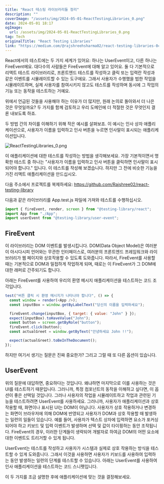 ```yaml
---
title: "React 테스팅 라이브러리들 정리"
description: ""
coverImage: "/assets/img/2024-05-01-ReactTestingLibraries_0.png"
date: 2024-05-01 18:17
ogImage: 
  url: /assets/img/2024-05-01-ReactTestingLibraries_0.png
tag: Tech
originalTitle: "React Testing Libraries"
link: "https://medium.com/@rajshreehsharma02/react-testing-libraries-0cbba6a9a283"
---
```



React에서의 테스트에는 두 가지 세계가 있어요: 하나는 UserEvent이고, 다른 하나는 FireEvent에요. 대다수의 사람들은 FireEvent에 대해 알고 있어요. 둘 다 기본적으로 리액트 테스트 라이브러리로, 프론트엔드 테스트를 작성하고 클릭 또는 입력란 작성과 같은 이벤트를 시뮬레이트할 수 있는 도구에요. 그래서 사용자가 수행했을 법한 작업을 시뮬레이트하며, 실제 사용자를 참여시키지 않고도 테스트를 작성하며 동시에 그 작업의 기능 또는 동작을 테스트하는 거예요.

위에서 언급된 것들을 사용해야 하는 이유가 더 많지만, 원래 논의로 돌아와서 더 나은 것은 무엇일까요? 두 가지를 함께 검토하고 우리 도메인에 더 적절한 것은 무엇인지 결론 내보도록 하죠.

두 방법 간의 차이를 이해하기 위해 작은 예시를 살펴보죠. 이 예시는 인사 상자 애플리케이션으로, 사용자가 이름을 입력하고 인사 버튼을 누르면 인사말이 표시되는 애플리케이션입니다.

![ReactTestingLibraries_0.png](/assets/img/2024-05-01-ReactTestingLibraries_0.png)

<div class="content-ad"></div>

이 애플리케이션에 대한 테스트를 작성하는 방법을 생각해보세요. 가장 기본적이면서 명확한 테스트 중 하나는 "사용자가 이름을 입력하고 인사 버튼을 클릭하면 인사말이 표시되어야 합니다." 입니다. 이 테스트를 작성해 보겠습니다. 하지만 그 전에 비슷한 기능을 가진 리액트 애플리케이션을 만드십시오.

다음 주소에서 프로젝트를 복제하세요: https://github.com/Rajshree02/react-testing-library

다음과 같은 라이브러리를 App.test.js 파일에 가져와 테스트를 수행하십시오.

```js
import { fireEvent, render, screen } from "@testing-library/react";
import App from "./App";
import userEvent from "@testing-library/user-event";
```

<div class="content-ad"></div>

## FireEvent

이 라이브러리는 DOM 이벤트를 발생시킵니다. DOM(Data Object Model)은 여러분이 아시다시피 언어와는 무관한 인터페이스로, 여러분의 프론트엔드 프레임워크와 라이브러리가 웹 페이지와 상호작용할 수 있도록 도와줍니다. 따라서, FireEvent를 사용할 때는 기본적으로 DOM과 밀접하게 작업하게 되며, 때로는 이 FireEvent가 그 DOM에 대한 래퍼로 간주되기도 합니다.

아래는 FireEvent를 사용하여 우리의 환영 메시지 애플리케이션을 테스트하는 코드 조각입니다.

```js
test("버튼 클릭 시 환영 메시지가 나타나야 합니다", () => {
  const window = render(<App />);
  const inputBox = window.getByLabelText("당신의 이름을 입력하세요");

  fireEvent.change(inputBox, { target: { value: "John" } });
  expect(inputBox).toHaveValue("John");
  const button = screen.getByRole("button");
  fireEvent.click(button);
  const actualGreet = window.getByText("안녕하세요 John !!");

  expect(actualGreet).toBeInTheDocument();
});
```

<div class="content-ad"></div>

하지만 여기서 생기는 질문은 진짜 중요한가? 그리고 그럴 때 또 다른 옵션이 있습니다.

## UserEvent

위의 질문에 대답하면, 중요하다는 것입니다. 왜냐하면 마지막으로 이를 사용하는 것은 UI를 테스트하기 때문입니다. 그러니까, 특정 컴포넌트의 동작을 이해하고 싶다면, 이 옵션이 좋은 선택일 것입니다. 그러나 사용자의 작업을 시뮬레이트하고 작업과 관련된 기능을 테스트하려면 UserEvent를 사용하세요. 그러니까, 사용자가 애플리케이션과 상호 작용할 때, 화면이나 표시된 UI는 DOM이 아닙니다. 사용자가 상호 작용하거나 변경하는 화면이 브라우저에 의해 DOM에 반영되고 사용자가 DOM과 상호 작용할 때 발생하는 일련의 일들이 있습니다. 예를 들어, 사용자가 텍스트 상자에 입력하면 요소가 포커싱되어야 하고 키보드 및 입력 이벤트가 발생하며 선택 및 값이 타이핑하는 동안 조작됩니다. FireEvent의 경우, 이러한 단계들이 생략되어 개발자로 하여금 DOM의 어떤 요소에 대한 이벤트도 트리거할 수 있게 됩니다.

UserEvent는 테스트를 작성하고 사용자가 시스템과 실제로 상호 작용하는 방식을 테스트할 수 있게 도와줍니다. 그래서 이것을 사용하면 사용자가 키보드를 사용하여 입력하는 동안 발생하는 일련의 단계를 테스트할 수 있습니다. 아래는 UserEvent를 사용하여 인사 애플리케이션을 테스트하는 코드 스니펫입니다.

<div class="content-ad"></div>

이 두 가지를 조금 설명한 후에 애플리케이션에 맞는 것을 결정해보세요.
